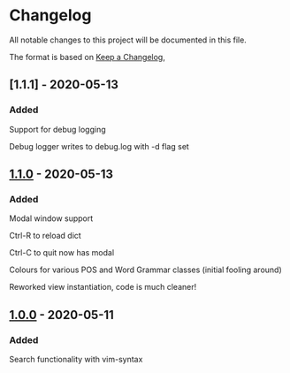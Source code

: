 # Changelog
All notable changes to this project will be documented in this file.

The format is based on [Keep a Changelog](https://keepachangelog.com/en/1.0.0/),

## [1.1.1] - 2020-05-13
### Added
Support for debug logging

Debug logger writes to debug.log with -d flag set

## [1.1.0] - 2020-05-13
### Added
Modal window support

Ctrl-R to reload dict

Ctrl-C to quit now has modal

Colours for various POS and Word Grammar classes (initial fooling around)

Reworked view instantiation, code is much cleaner!

## [1.0.0] - 2020-05-11
### Added
Search functionality with vim-syntax

[1.1.0]: https://github.com/kanbara/lisniks/compare/v1.1.0...v1.1.1
[1.1.0]: https://github.com/kanbara/lisniks/compare/v1.0.0...v1.1.0
[1.0.0]: https://github.com/kanbara/lisniks/releases/tag/v1.0.0
